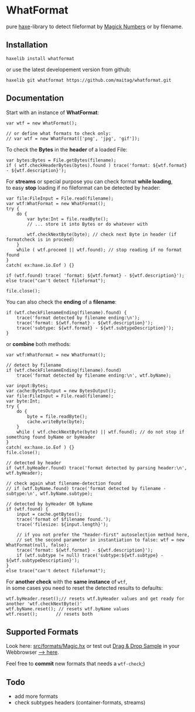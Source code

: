 # WhatFormat
pure [haxe](https://haxe.org)-library to detect fileformat by [Magick Numbers](https://en.wikipedia.org/wiki/Magic_number_(programming)) or by filename.  


## Installation

```
haxelib install whatformat
```

or use the latest developement version from github:  
```
haxelib git whatformat https://github.com/maitag/whatformat.git
```



## Documentation

Start with an instance of __WhatFormat__:

```
var wtf = new WhatFormat();

// or define what formats to check only:
// var wtf = new WhatFormat(['png', 'jpg', 'gif']); 
```




To check the __Bytes__ in the __header__ of a loaded File:

```
var bytes:Bytes = File.getBytes(filename);
if ( wtf.checkHeaderBytes(bytes).found ) trace('format: ${wtf.format} - ${wtf.description}');

```




For __streams__ or special purpose you can check format __while loading__,  
to easy __stop__ loading if no fileformat can be detected by header:

```
var file:FileInput = File.read(filename);
var wtf:WhatFormat = new WhatFormat();
try {
	do {
		var byte:Int = file.readByte();
		// ... store it into Bytes or do whatever with
		
		wtf.checkNextByte(byte); // check next Byte in header (if formatcheck is in proceed)
	}
	while ( wtf.proceed || wtf.found); // stop reading if no format found
}
catch( ex:haxe.io.Eof ) {}

if (wtf.found) trace( 'format: ${wtf.format} - ${wtf.description}');
else trace("can't detect fileformat");

file.close();
```




You can also check the __ending__ of a __filename__:

```
if (wtf.checkFilenameEnding(filename).found) {
	trace('format detected by filename ending:\n');
	trace('format: ${wtf.format} - ${wtf.description}');
	trace('subtype: ${wtf.format} - ${wtf.subtypeDescription}');
}
```



or __combine__ both methods:

```
var wtf:WhatFormat = new WhatFormat();

// detect by filename
if (wtf.checkFilenameEnding(filename).found)
	trace('format detected by filename ending:\n', wtf.byName);

var input:Bytes;
var cache:BytesOutput = new BytesOutput();
var file:FileInput = File.read(filename);
var byte:Int;
try {
	do {
		byte = file.readByte();
		cache.writeByte(byte);
	}
	while ( wtf.checkNextByte(byte) || wtf.found); // do not stop if something found byName or byHeader
}
catch( ex:haxe.io.Eof ) {}
file.close();

// detected by header
if (wtf.byHeader.found) trace('format detected by parsing header:\n', wtf.byHeader);

// check again what filename-detection found
// if (wtf.byName.found) trace('format detected by filename - subtype:\n', wtf.byName.subtype);

// detected by byHeader OR byName
if (wtf.found) {
	input = cache.getBytes();
	trace('format of $filename found.');
	trace('filesize: ${input.length}');

	// if you not prefer the "header-first" autoselection method here,
	// set the second parameter in instantiation to false: wtf = new WhatFormat(null, false);
	trace('format: ${wtf.format} - ${wtf.description}');
	if (wtf.subtype != null) trace('subtype:${wtf.subtype} - ${wtf.subtypeDescription}');
}
else trace("can't detect fileformat");
```

For __another check__ with the __same instance__ of `wtf`,  
in some cases you need to reset the detected results to defaults:
```
wtf.byHeader.reset();// resets wtf.byHeader values and get ready for another 'wtf.checkNextByte()'
wtf.byName.reset(); // resets wtf.byName values
wtf.reset();       // resets both
```



## Supported Formats

Look here: [src/formats/Magic.hx](https://github.com/maitag/whatformat/blob/master/src/formats/Magic.hx) 
or test out [Drag & Drop Sample](https://github.com/maitag/dragdrop) in your Webbrowser [--> here](http://maitag.de/semmi/haxelime/dragdrop).  
  
Feel free to __commit__ new formats that needs a `wtf-check`;)  


## Todo

- add more formats
- check subtypes headers (container-formats, streams)